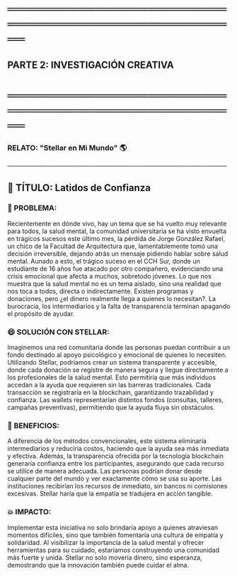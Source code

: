 # ════════════════════════════════════════════════════
## PARTE 2: INVESTIGACIÓN CREATIVA
# ════════════════════════════════════════════════════

### RELATO: "Stellar en Mi Mundo" 🌎
──────────────────────────────────────────────────
## 🧠 TÍTULO: Latidos de Confianza

### 💪 PROBLEMA:
Recientemente en dónde vivo, hay un tema que se ha vuelto muy relevante para todos, la salud mental, la comunidad universitaria se ha visto envuelta en trágicos sucesos este último mes,  la pérdida de Jorge González Rafael, un chico de la Facultad de Arquitectura que, lamentablemente tomó una decisión irreversible, dejando atrás un mensaje pidiendo hablar sobre salud mental. Aunado a esto, el trágico suceso en el CCH Sur, donde un estudiante de 16 años fue atacado por otro compañero, evidenciando una crisis emocional que afecta a muchos, sobretodo jóvenes. Lo que nos muestra que la salud mental no es un tema aislado, sino una realidad que nos toca a todos, directa o indirectamente.
Existen programas y donaciones, pero ¿el dinero realmente llega a quienes lo necesitan?. La burocracia, los intermediarios y la falta de transparencia terminan apagando el propósito de ayudar.

### 😄 SOLUCIÓN CON STELLAR: 
Imaginemos una red comunitaria donde las personas puedan contribuir a un fondo destinado al apoyo psicológico y emocional de quienes lo necesiten. Utilizando Stellar, podríamos crear un sistema transparente y accesible, donde cada donación se registre de manera segura y llegue directamente a los profesionales de la salud mental. Esto permitiría que más individuos accedan a la ayuda que requieren sin las barreras tradicionales. Cada transacción se registraría en la blockchain, garantizando trazabilidad y confianza. Las wallets representarían distintos fondos (consultas, talleres, campañas preventivas), permitiendo que la ayuda fluya sin obstáculos.

### 🌟 BENEFICIOS:
A diferencia de los métodos convencionales, este sistema eliminaría intermediarios y reduciría costos, haciendo que la ayuda sea más inmediata y efectiva. Además, la transparencia ofrecida por la tecnología blockchain generaría confianza entre los participantes, asegurando que cada recurso se utilice de manera adecuada.
Las personas podrían donar desde cualquier parte del mundo y ver exactamente cómo se usa su aporte. Las instituciones recibirían los recursos de inmediato, sin bancos ni comisiones excesivas. Stellar haría que la empatía se tradujera en acción tangible.

### 💥 IMPACTO:
Implementar esta iniciativa no solo brindaría apoyo a quienes atraviesan momentos difíciles, sino que también fomentaría una cultura de empatía y solidaridad. Al visibilizar la importancia de la salud mental y ofrecer herramientas para su cuidado, estaríamos construyendo una comunidad más fuerte y unida. Stellar no solo movería dinero, sino esperanza, demostrando que la innovación también puede cuidar el alma.
